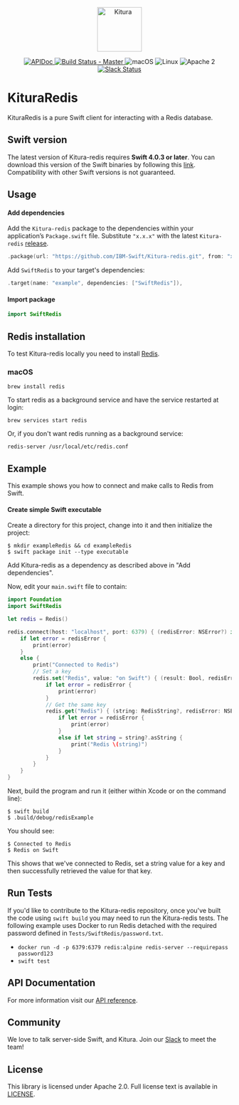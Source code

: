 <p align="center">
    <a href="http://kitura.io/">
        <img src="https://raw.githubusercontent.com/IBM-Swift/Kitura/master/Sources/Kitura/resources/kitura-bird.svg?sanitize=true" height="100" alt="Kitura">
    </a>
</p>


<p align="center">
    <a href="https://ibm-swift.github.io/Kitura-redis/index.html">
    <img src="https://img.shields.io/badge/apidoc-KituraRedis-1FBCE4.svg?style=flat" alt="APIDoc">
    </a>
    <a href="https://travis-ci.org/IBM-Swift/Kitura-redis">
    <img src="https://travis-ci.org/IBM-Swift/Kitura-redis.svg?branch=master" alt="Build Status - Master">
    </a>
    <img src="https://img.shields.io/badge/os-macOS-green.svg?style=flat" alt="macOS">
    <img src="https://img.shields.io/badge/os-linux-green.svg?style=flat" alt="Linux">
    <img src="https://img.shields.io/badge/license-Apache2-blue.svg?style=flat" alt="Apache 2">
    <a href="http://swift-at-ibm-slack.mybluemix.net/">
    <img src="http://swift-at-ibm-slack.mybluemix.net/badge.svg" alt="Slack Status">
    </a>
</p>

# KituraRedis

KituraRedis is a pure Swift client for interacting with a Redis database.

## Swift version
The latest version of Kitura-redis requires **Swift 4.0.3 or later**. You can download this version of the Swift binaries by following this [link](https://swift.org/download/). Compatibility with other Swift versions is not guaranteed.

## Usage

#### Add dependencies

Add the `Kitura-redis` package to the dependencies within your application’s `Package.swift` file. Substitute `"x.x.x"` with the latest `Kitura-redis` [release](https://github.com/IBM-Swift/Kitura-redis/releases).

```swift
.package(url: "https://github.com/IBM-Swift/Kitura-redis.git", from: "x.x.x")
```

Add `SwiftRedis` to your target's dependencies:

```swift
.target(name: "example", dependencies: ["SwiftRedis"]),
```

#### Import package

  ```swift
  import SwiftRedis
  ```

  ## Redis installation

  To test Kitura-redis locally you need to install [Redis](https://redis.io).

  ### macOS
  ```
  brew install redis
  ```

  To start redis as a background service and have the service restarted at login:
  ```
  brew services start redis
  ```

  Or, if you don't want redis running as a background service:
  ```
  redis-server /usr/local/etc/redis.conf
  ```

## Example

This example shows you how to connect and make calls to Redis from Swift.

#### Create simple Swift executable

Create a directory for this project, change into it and then initialize the project:
```
$ mkdir exampleRedis && cd exampleRedis
$ swift package init --type executable
```

Add Kitura-redis as a dependency as described above in "Add dependencies".

Now, edit your `main.swift` file to contain:

```swift
import Foundation
import SwiftRedis

let redis = Redis()

redis.connect(host: "localhost", port: 6379) { (redisError: NSError?) in
    if let error = redisError {
        print(error)
    }
    else {
        print("Connected to Redis")
        // Set a key
        redis.set("Redis", value: "on Swift") { (result: Bool, redisError: NSError?) in
            if let error = redisError {
                print(error)
            }
            // Get the same key
            redis.get("Redis") { (string: RedisString?, redisError: NSError?) in
                if let error = redisError {
                    print(error)
                }
                else if let string = string?.asString {
                    print("Redis \(string)")
                }
            }
        }
    }
}
```

Next, build the program and run it (either within Xcode or on the command line):
```
$ swift build
$ .build/debug/redisExample
```

You should see:
```
$ Connected to Redis
$ Redis on Swift
```
This shows that we've connected to Redis, set a string value for a key and then successfully retrieved the value for that key.

## Run Tests

If you'd like to contribute to the Kitura-redis repository, once you've built the code using `swift build` you may need to run the Kitura-redis tests. The following example uses Docker to run Redis detached with the required password defined in `Tests/SwiftRedis/password.txt`.

  - `docker run -d -p 6379:6379 redis:alpine redis-server --requirepass password123`
  - `swift test`

## API Documentation
For more information visit our [API reference](https://ibm-swift.github.io/Kitura-redis/index.html).

## Community

We love to talk server-side Swift, and Kitura. Join our [Slack](http://swift-at-ibm-slack.mybluemix.net/) to meet the team!

## License
This library is licensed under Apache 2.0. Full license text is available in [LICENSE](https://github.com/IBM-Swift/Kitura-redis/blob/master/LICENSE.txt).
